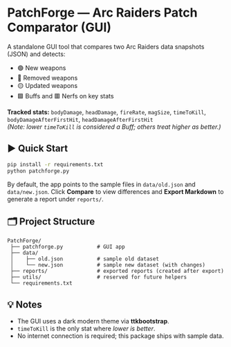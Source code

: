 # PatchForge — Arc Raiders Patch Comparator (GUI)

A standalone GUI tool that compares two Arc Raiders data snapshots (JSON) and detects:
- 🟢 New weapons
- 🔴 Removed weapons
- 🟡 Updated weapons
- 🟩 Buffs and 🟥 Nerfs on key stats

**Tracked stats:** `bodyDamage`, `headDamage`, `fireRate`, `magSize`, `timeToKill`, `bodyDamageAfterFirstHit`, `headDamageAfterFirstHit`  
*(Note: lower `timeToKill` is considered a Buff; others treat higher as better.)*

## ▶️ Quick Start

```bash
pip install -r requirements.txt
python patchforge.py
```

By default, the app points to the sample files in `data/old.json` and `data/new.json`. Click **Compare** to view differences and **Export Markdown** to generate a report under `reports/`.

## 🗂️ Project Structure

```
PatchForge/
 ├── patchforge.py           # GUI app
 ├── data/
 │    ├── old.json           # sample old dataset
 │    └── new.json           # sample new dataset (with changes)
 ├── reports/                # exported reports (created after export)
 ├── utils/                  # reserved for future helpers
 └── requirements.txt
```

## 💡 Notes
- The GUI uses a dark modern theme via **ttkbootstrap**.
- `timeToKill` is the only stat where *lower is better*.
- No internet connection is required; this package ships with sample data.
